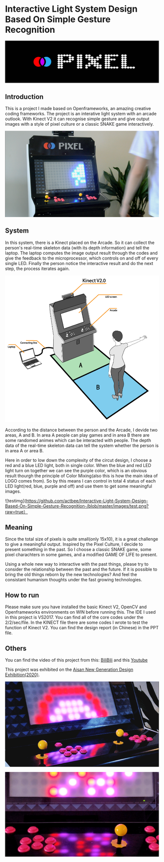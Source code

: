 # Interactive Light System Design Based On Simple Gesture Recognition 

![LOGO](https://github.com/actbee/Interactive-Light-System-Design-Based-On-Simple-Gesture-Recognition-/blob/master/images/pixel.jpg?raw=true)

## Introduction

This is a project I made based on Openframeworks, an amazing creative coding frameworks. 
The project is an interative light system with an arcade outlook. With Kinect V2 it can recognise simple gesture and give output images with
a style of pixel culture or a classic SNAKE game interactively.

![PIXEL](https://github.com/actbee/Interactive-Light-System-Design-Based-On-Simple-Gesture-Recognition-/blob/master/images/chosen/1.png?raw=true)

## System

In this system, there is a Kinect placed on the Arcade. So it can collect the person's real-time skeleton data (with its depth information) and tell the laptop.
The laptop computes the image output result through the codes and give the feedback to the microprocessor, which controls on and off of every single LED.
Finally the person notice the interactive result and do the next step, the process iterates again.


![system](https://github.com/actbee/Interactive-Light-System-Design-Based-On-Simple-Gesture-Recognition-/blob/master/images/system.png?raw=true)


According to the distance between the person and the Arcade, I devide two areas, A and B. In area A people can play games and in area B there are some randomed 
animes which can be interacted with people. The depth data of the real-time skeleton data can tell the system whether the person is in area A or area B.

Here in order to low down the complexity of the circut design, I choose a red and a blue LED light, both in single color. When the blue and red LED light turn on
together we can see the purple color, which is an obvious result thourgh the principle of Color Mixing(also this is how the main idea of LOGO comes from). So by this
means I can control in total 4 status of each LED light(red, blue, purple and off) and use them to get some meaningful images.

![testimg](https://github.com/actbee/Interactive-Light-System-Design-Based-On-Simple-Gesture-Recognition-/blob/master/images/test.png?raw=true）


## Meaning

Since the total size of pixels is quite small(only 15x10), it is a great challenge to give a meaningful output. Inspired by the Pixel Culture, I decide to present 
something in the past. So I choose a classic SNAKE game, some pixel charachters in some games, and a modified GAME OF LIFE to present.

Using a whole new way to interactive with the past things, please try to consider the relationship between the past and the future. If it is possible to bring the 
old things reborn by the new technologies? And feel the consistant humanism thoughts under the fast growing technologies.

## How to run

Please make sure you have installed the basic Kinect V2, OpenCV and Openframeworks environments on WIN before running this. The IDE I used in this project is VS2017. 
You can find all of the core codes under the 2/2/sec/file. In the KINECT file there are some codes I wrote to test the function of Kinect V2. You can find the design
report (in Chinese) in the PPT file.

## Others

You can find the video of this project from this: [BiliBili](https://www.bilibili.com/video/BV1x54y1Q7mP ) 
and this [Youtube](https://www.youtube.com/watch?v=vJQ7U_tFxb0 ) 

This project was exhibited on the [Aisan New Generation Design Exhibition(2020)](http://www.iden.cn/home/active.NewYouzhan/workinfo?id=6761).

![2](https://github.com/actbee/Interactive-Light-System-Design-Based-On-Simple-Gesture-Recognition-/blob/master/images/chosen/2.png?raw=true)

![3](https://github.com/actbee/Interactive-Light-System-Design-Based-On-Simple-Gesture-Recognition-/blob/master/images/chosen/3.jpg?raw=true)
